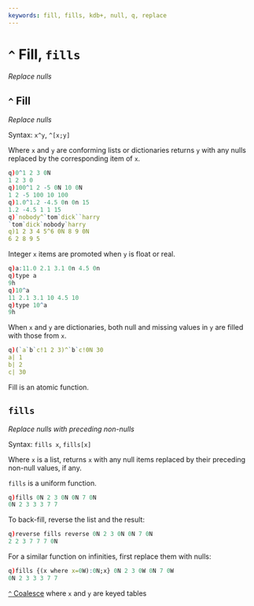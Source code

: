 ```yaml
---
keywords: fill, fills, kdb+, null, q, replace
---
```


# `^` Fill, `fills`

_Replace nulls_





## `^` Fill

_Replace nulls_

Syntax: `x^y`, `^[x;y]`

Where `x` and `y` are conforming lists or dictionaries
returns `y` with any nulls replaced by the corresponding item of `x`.

```q
q)0^1 2 3 0N
1 2 3 0
q)100^1 2 -5 0N 10 0N
1 2 -5 100 10 100
q)1.0^1.2 -4.5 0n 0n 15
1.2 -4.5 1 1 15
q)`nobody^`tom`dick``harry
`tom`dick`nobody`harry
q)1 2 3 4 5^6 0N 8 9 0N
6 2 8 9 5
```

Integer `x` items are promoted when `y` is float or real.

```q
q)a:11.0 2.1 3.1 0n 4.5 0n
q)type a
9h
q)10^a
11 2.1 3.1 10 4.5 10
q)type 10^a
9h
```

When `x` and `y` are dictionaries, both null and missing values in `y` are filled with those from `x`.

```q
q)(`a`b`c!1 2 3)^`b`c!0N 30
a| 1
b| 2
c| 30
```

Fill is an atomic function.



## `fills`

_Replace nulls with preceding non-nulls_

Syntax: `fills x`, `fills[x]` 

Where `x` is a list, returns `x` with any null items replaced by their preceding non-null values, if any.

`fills` is a uniform function. 

```q
q)fills 0N 2 3 0N 0N 7 0N
0N 2 3 3 3 7 7
```

To back-fill, reverse the list and the result:

```q
q)reverse fills reverse 0N 2 3 0N 0N 7 0N
2 2 3 7 7 7 0N
```

For a similar function on infinities, first replace them with nulls:

```q
q)fills {(x where x=0W):0N;x} 0N 2 3 0W 0N 7 0W
0N 2 3 3 3 7 7
```



<i class="far fa-hand-point-right"></i> 
[`^` Coalesce](coalesce.md) where `x` and `y` are keyed tables 



